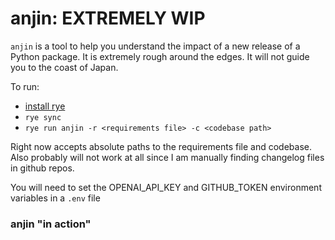# anjin: EXTREMELY WIP

`anjin` is a tool to help you understand the impact of a new release of a Python package.  It is extremely rough around the edges.  It will not guide you to the coast of Japan.

To run:
- [install rye](https://rye.run/docs/installation)
- `rye sync`
- `rye run anjin -r <requirements file> -c <codebase path>`

Right now accepts absolute paths to the requirements file and codebase.  Also probably will not work at all since I am manually finding changelog files in github repos.

You will need to set the OPENAI_API_KEY and GITHUB_TOKEN environment variables in a `.env` file

### anjin "in action"
